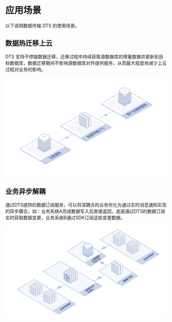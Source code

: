 # 应用场景

以下说明数据传输 DTS 的使用场景。

## 数据热迁移上云

DTS 支持不停服数据迁移，迁移过程中持续获取源数据库的增量数据并更新到目标数据库，数据迁移期间不影响源数据库对外提供服务，从而最大程度地减少上云过程对业务的影响。

![1570775871943](../../../../image/Data-Transmission-Service/dts-005.png)



## 业务异步解耦

通过DTS提供的数据订阅服务，可以将深耦合的业务优化为通过实时消息通知实现的异步耦合，如：业务系统A完成数据写入后直接返回，底层通过DTS的数据订阅实时获取数据变更，业务系统B通过SDK订阅这些变更数据。

![image-20200629182618385](../../../../image/Data-Transmission-Service/dts-036.png)



